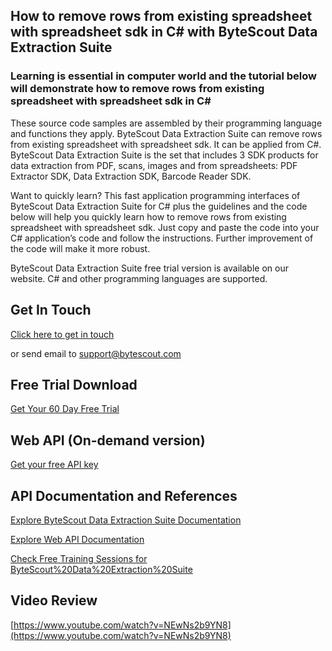 ## How to remove rows from existing spreadsheet with spreadsheet sdk in C# with ByteScout Data Extraction Suite

### Learning is essential in computer world and the tutorial below will demonstrate how to remove rows from existing spreadsheet with spreadsheet sdk in C#

These source code samples are assembled by their programming language and functions they apply. ByteScout Data Extraction Suite can remove rows from existing spreadsheet with spreadsheet sdk. It can be applied from C#. ByteScout Data Extraction Suite is the set that includes 3 SDK products for data extraction from PDF, scans, images and from spreadsheets: PDF Extractor SDK, Data Extraction SDK, Barcode Reader SDK.

Want to quickly learn? This fast application programming interfaces of ByteScout Data Extraction Suite for C# plus the guidelines and the code below will help you quickly learn how to remove rows from existing spreadsheet with spreadsheet sdk. Just copy and paste the code into your C# application’s code and follow the instructions. Further improvement of the code will make it more robust.

ByteScout Data Extraction Suite free trial version is available on our website. C# and other programming languages are supported.

## Get In Touch

[Click here to get in touch](https://bytescout.zendesk.com/hc/en-us/requests/new?subject=ByteScout%20Data%20Extraction%20Suite%20Question)

or send email to [support@bytescout.com](mailto:support@bytescout.com?subject=ByteScout%20Data%20Extraction%20Suite%20Question) 

## Free Trial Download

[Get Your 60 Day Free Trial](https://bytescout.com/download/web-installer?utm_source=github-readme)

## Web API (On-demand version)

[Get your free API key](https://pdf.co/documentation/api?utm_source=github-readme)

## API Documentation and References

[Explore ByteScout Data Extraction Suite Documentation](https://bytescout.com/documentation/index.html?utm_source=github-readme)

[Explore Web API Documentation](https://pdf.co/documentation/api?utm_source=github-readme)

[Check Free Training Sessions for ByteScout%20Data%20Extraction%20Suite](https://academy.bytescout.com/)

## Video Review

[https://www.youtube.com/watch?v=NEwNs2b9YN8](https://www.youtube.com/watch?v=NEwNs2b9YN8)